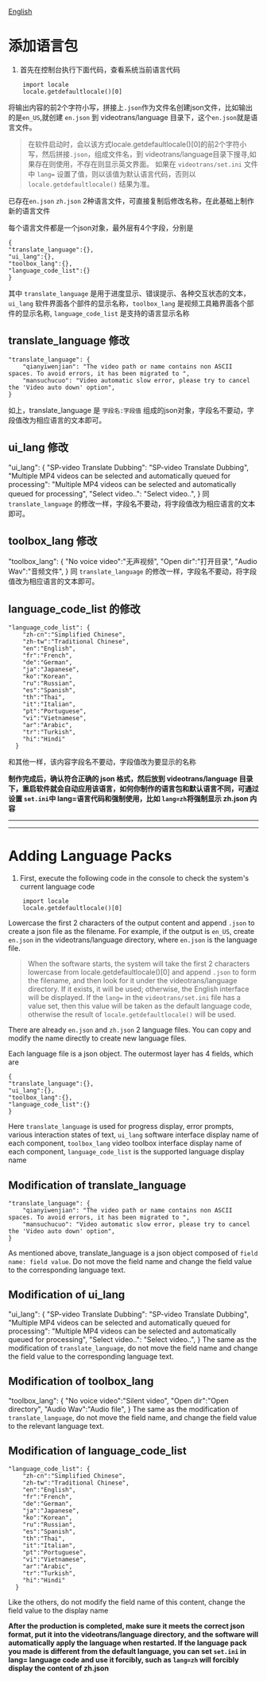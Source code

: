 [English](./language.md#adding-language-packs)

# 添加语言包

1. 首先在控制台执行下面代码，查看系统当前语言代码

```
    import locale
    locale.getdefaultlocale()[0]
```
将输出内容的前2个字符小写，拼接上`.json`作为文件名创建json文件，比如输出的是`en_US`,就创建 `en.json` 到 videotrans/language 目录下，这个`en.json`就是语言文件。


> 
> 在软件启动时，会以该方式locale.getdefaultlocale()[0]的前2个字符小写，然后拼接`.json`，组成文件名，到 videotrans/language目录下搜寻,如果存在则使用，不存在则显示英文界面。
> 如果在 `videotrans/set.ini` 文件中  `lang=` 设置了值，则以该值为默认语言代码，否则以 `locale.getdefaultlocale()` 结果为准。
>  


已存在`en.json` `zh.json` 2种语言文件，可直接复制后修改名称，在此基础上制作新的语言文件

每个语言文件都是一个json对象，最外层有4个字段，分别是

```
{
"translate_language":{},
"ui_lang":{},
"toolbox_lang":{}, 
"language_code_list":{}
}
```

其中 `translate_language` 是用于进度显示、错误提示、各种交互状态的文本，`ui_lang` 软件界面各个部件的显示名称，`toolbox_lang` 是视频工具箱界面各个部件的显示名称, `language_code_list` 是支持的语言显示名称

## translate_language 修改

```
"translate_language": {
    "qianyiwenjian": "The video path or name contains non ASCII spaces. To avoid errors, it has been migrated to ",
    "mansuchucuo": "Video automatic slow error, please try to cancel the 'Video auto down' option",
}
```

如上，translate_language 是 `字段名:字段值` 组成的json对象，字段名不要动，字段值改为相应语言的文本即可。


## ui_lang 修改

"ui_lang": {
    "SP-video Translate Dubbing": "SP-video Translate Dubbing",
    "Multiple MP4 videos can be selected and automatically queued for processing": "Multiple MP4 videos can be selected and automatically queued for processing",
    "Select video..": "Select video..",
}
同 `translate_language` 的修改一样，字段名不要动，将字段值改为相应语言的文本即可。

## toolbox_lang 修改

"toolbox_lang": {
    "No voice video":"无声视频",
    "Open dir":"打开目录",
    "Audio Wav":"音频文件",
}
同 `translate_language` 的修改一样，字段名不要动，将字段值改为相应语言的文本即可。

## language_code_list 的修改

```
"language_code_list": {
    "zh-cn":"Simplified Chinese",
    "zh-tw":"Traditional Chinese",
    "en":"English",
    "fr":"French",
    "de":"German",
    "ja":"Japanese",
    "ko":"Korean",
    "ru":"Russian",
    "es":"Spanish",
    "th":"Thai",
    "it":"Italian",
    "pt":"Portuguese",
    "vi":"Vietnamese",
    "ar":"Arabic",
    "tr":"Turkish",
    "hi":"Hindi"
  }
```

和其他一样，该内容字段名不要动，字段值改为要显示的名称

**制作完成后，确认符合正确的 json 格式，然后放到 videotrans/language 目录下，重启软件就会自动应用该语言，如何你制作的语言包和默认语言不同，可通过设置 `set.ini`中 lang=语言代码和强制使用，比如 `lang=zh`将强制显示 zh.json 内容**



----


----



# Adding Language Packs



1. First, execute the following code in the console to check the system's current language code

```
    import locale
    locale.getdefaultlocale()[0]
```
Lowercase the first 2 characters of the output content and append `.json` to create a json file as the filename. For example, if the output is `en_US`, create `en.json` in the videotrans/language directory, where `en.json` is the language file.


> 
> When the software starts, the system will take the first 2 characters lowercase from locale.getdefaultlocale()[0] and append `.json` to form the filename, and then look for it under the videotrans/language directory. If it exists, it will be used; otherwise, the English interface will be displayed.
> If the `lang=` in the `videotrans/set.ini` file has a value set, then this value will be taken as the default language code, otherwise the result of `locale.getdefaultlocale()` will be used.
> 


There are already `en.json` and `zh.json` 2 language files. You can copy and modify the name directly to create new language files.

Each language file is a json object. The outermost layer has 4 fields, which are

```
{
"translate_language":{},
"ui_lang":{},
"toolbox_lang":{}, 
"language_code_list":{}
}
```

Here `translate_language` is used for progress display, error prompts, various interaction states of text, `ui_lang` software interface display name of each component, `toolbox_lang` video toolbox interface display name of each component, `language_code_list` is the supported language display name

## Modification of translate_language 

```
"translate_language": {
    "qianyiwenjian": "The video path or name contains non ASCII spaces. To avoid errors, it has been migrated to ",
    "mansuchucuo": "Video automatic slow error, please try to cancel the 'Video auto down' option",
}
```

As mentioned above, translate_language is a json object composed of `field name: field value`. Do not move the field name and change the field value to the corresponding language text.


## Modification of ui_lang 

"ui_lang": {
    "SP-video Translate Dubbing": "SP-video Translate Dubbing",
    "Multiple MP4 videos can be selected and automatically queued for processing": "Multiple MP4 videos can be selected and automatically queued for processing",
    "Select video..": "Select video..",
}
The same as the modification of `translate_language`, do not move the field name and change the field value to the corresponding language text.

## Modification of toolbox_lang 

"toolbox_lang": {
    "No voice video":"Silent video",
    "Open dir":"Open directory",
    "Audio Wav":"Audio file",
}
The same as the modification of `translate_language`, do not move the field name, and change the field value to the relevant language text.

## Modification of language_code_list 

```
"language_code_list": {
    "zh-cn":"Simplified Chinese",
    "zh-tw":"Traditional Chinese",
    "en":"English",
    "fr":"French",
    "de":"German",
    "ja":"Japanese",
    "ko":"Korean",
    "ru":"Russian",
    "es":"Spanish",
    "th":"Thai",
    "it":"Italian",
    "pt":"Portuguese",
    "vi":"Vietnamese",
    "ar":"Arabic",
    "tr":"Turkish",
    "hi":"Hindi"
  }
```

Like the others, do not modify the field name of this content, change the field value to the display name

**After the production is completed, make sure it meets the correct json format, put it into the videotrans/language directory, and the software will automatically apply the language when restarted. If the language pack you made is different from the default language, you can set `set.ini` in lang= language code and use it forcibly, such as `lang=zh` will forcibly display the content of zh.json**